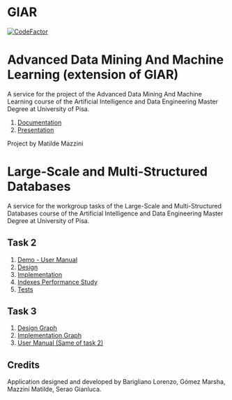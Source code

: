 # GIAR
[![CodeFactor](https://www.codefactor.io/repository/github/seraogianluca/GIAR/badge/master)](https://www.codefactor.io/repository/github/seraogianluca/GIAR/overview/master)

# Advanced Data Mining And Machine Learning (extension of GIAR)
A service for the project of the Advanced Data Mining And Machine Learning course of the Artificial Intelligence and Data Engineering Master Degree at University of Pisa.


1) [Documentation](/VideoGamesGenrePrediction/READMEdm.md)
2) [Presentation](/VideoGamesGenrePrediction/VideoGames.pptx)



Project by Matilde Mazzini

# Large-Scale and Multi-Structured Databases
A service for the workgroup tasks of the Large-Scale and Multi-Structured Databases course of the Artificial Intelligence and Data Engineering Master Degree at University of Pisa.

## Task 2

1) [Demo - User Manual](/docs/UserManual.md)
2) [Design](/docs/Design.md)
3) [Implementation](/docs/Implementation.md)
4) [Indexes Performance Study](/docs/IndexesStudy.md)
5) [Tests](/docs/Test.md)
 

## Task 3

1) [Design Graph](/docs/DesignGraph.md)
2) [Implementation Graph](/docs/ImplementationGraph.md)
3) [User Manual (Same of task 2)](/docs/UserManual.md)
## Credits

Application designed and developed by Barigliano Lorenzo, Gómez Marsha, Mazzini Matilde, Serao Gianluca.

